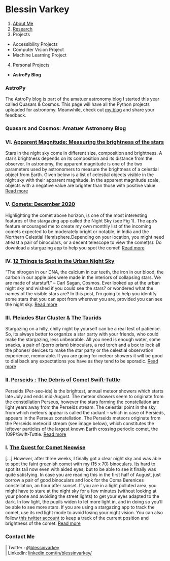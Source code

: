 # Blessin Varkey

1. [About Me](http://blessinvarkey.github.io/)
2. [Research](https://blessinvarkey.github.io/research)
3. Projects
  - Accessibility Projects
  - Computer Vision Project 
  - Machine Learning Project
4. Personal Projects
  - **AstroPy Blog**


### AstroPy 
The AstroPy blog is part of the amatuer astronomy blog I started this year called Quasars & Cosmos. This page will have all the Python projects uploaded for astronomy. Meanwhile, check out [my blog](http://quasarsandcosmos.wordpress.com/) and share your feedback.  


### Quasars and Cosmos: Amatuer Astronomy Blog

### VI. [Apparent Magnitude: Measuring the brightness of the stars](https://quasarsandcosmos.wordpress.com/2020/12/01/apparent-magnitude-measuring-the-brightness-of-the-stars/)
Stars in the night sky come in different size, composition and brightness. A star’s brightness depends on its composition and its distance from the observer. In astronomy, the apparent magnitude is one of the two parameters used by astronomers to measure the brightness of a celestial object from Earth. Given below is a list of celestial objects visible in the night sky with their apparent magnitude. In the apparent magnitude scale, objects with a negative value are brighter than those with positive value. [Read more](https://quasarsandcosmos.wordpress.com/2020/12/01/apparent-magnitude-measuring-the-brightness-of-the-stars/)

### V. [Comets: December 2020](https://quasarsandcosmos.wordpress.com/2020/12/01/comets-december-2020/)
Highlighting the comet above horizon, is one of the most interesting features of the stargazing app called the Night Sky (see Fig 1). The app’s feature encouraged me to create my own monthly list of the incoming comets expected to be moderately bright or notable, in India and the Northern Celestial Hemisphere.Depending on your location, you might need atleast a pair of binoculars, or a decent telescope to view the comet(s). Do download a stargazing app to help you spot the comet! [Read more](https://quasarsandcosmos.wordpress.com/2020/12/01/comets-december-2020/)

### IV. [12 Things to Spot in the Urban Night Sky](https://quasarsandcosmos.wordpress.com/2020/11/17/12-things-to-see-in-the-urban-night-sky/)
“The nitrogen in our DNA, the calcium in our teeth, the iron in our blood, the carbon in our apple pies were made in the interiors of collapsing stars. We are made of starstuff.” – Carl Sagan, Cosmos. Ever looked up at the urban night sky and wished if you could see the stars? or wondered what the names of the visible stars are? In this post, I’m going to help you identify some stars that you can spot from wherever you are, provided you can see the night sky. [Read more](https://quasarsandcosmos.wordpress.com/2020/11/17/12-things-to-see-in-the-urban-night-sky/)

### III. [Pleiades Star Cluster & The Taurids](https://quasarsandcosmos.wordpress.com/2020/10/30/pleiades-star-cluster-the-taurids/)
Stargazing on a hilly, chilly night by yourself can be a real test of patience. So, its always better to organize a star party with your friends, who could make the stargazing, less unbearable. All you need is enough water, some snacks, a pair of (porro prism) binoculars, a red torch and a box to lock all the phones/ devices to make the star party or the celestial observation experience, memorable. If you are going for meteor showers it will be good to dial back any expectations you have as they tend to be sporadic. [Read more](https://quasarsandcosmos.wordpress.com/2020/10/30/pleiades-star-cluster-the-taurids/)

### II. [Perseids : The Debris of Comet Swift-Tuttle](https://quasarsandcosmos.wordpress.com/2020/08/22/the-debris-of-comet-swift-tuttle/)
Perseids (Per-see-ids) is the brightest, annual meteor showers which starts late July and ends mid-August. The meteor showers seem to originate from the constellation Perseus, however the stars forming the constellation are light years away from the Perseids stream. The celestial point in the sky from which meteors appear is called the radiant – which in case of Persieds, appears in the Perseus constellation. The Perseids meteors originate from the Perseids meteorid stream (see image below), which constitutes the leftover particles of the largest known Earth crossing periodic comet, the 109P/Swift-Tuttle. [Read more](https://quasarsandcosmos.wordpress.com/2020/08/22/the-debris-of-comet-swift-tuttle/)

### I. [The Quest for Comet Neowise](https://quasarsandcosmos.wordpress.com/2020/07/30/the-quest-for-comet-neowise/)
[...] However, after three weeks, I finally got a clear night sky and was able to spot the faint greenish comet with my (15 x 70) binoculars. Its hard to spot its tail now even with aided eyes, but to be able to see it finally was quite satisfying. In case you are reading this in the first half of August, just borrow a pair of good binoculars and look for the Coma Berenices constellation, an hour after sunset. If you are in a light polluted area, you might have to stare at the night sky for a few minutes (without looking at your phone and avoiding the street lights) to get your eyes adapted to the dark. In low light, the pupils widen to let more light in, and in doing so you’ll be able to see more stars. If you are using a stargazing app to track the comet, use its red light mode to avoid losing your night vision. You can also follow [this twitter account](https://twitter.com/c2020f3) to keep a track of the current position and brightness of the comet. [Read more](https://quasarsandcosmos.wordpress.com/2020/07/30/the-quest-for-comet-neowise/)

### Contact Me
| Twitter : [@blessinvarkey](https://twitter.com/blessinvarkey) <br>| LinkedIn:  [linkedin.com/in/blessinvarkey/](https://www.linkedin.com/in/blessinvarkey/)
